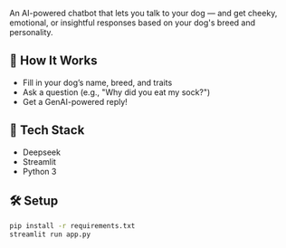 An AI-powered chatbot that lets you talk to your dog — and get cheeky, emotional, or insightful responses based on your dog's breed and personality.

## 🚀 How It Works
- Fill in your dog’s name, breed, and traits
- Ask a question (e.g., "Why did you eat my sock?")
- Get a GenAI-powered reply!

## 🧰 Tech Stack
- Deepseek
- Streamlit
- Python 3

## 🛠️ Setup

```bash
pip install -r requirements.txt
streamlit run app.py

